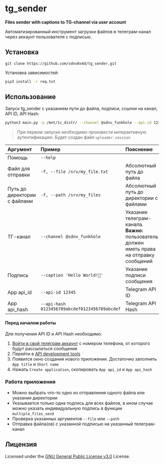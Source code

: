 # tg_sender

**Files sender with captions to TG-channel via user account**

Автоматизированный инструмент загрузки файлов в телеграм-канал через аккаунт пользователя с подписью.

## Установка
`git clone https://github.com/sdnv0x4d/tg_sender.git`

Установка зависимостей:
```bash
pip3 install -r req.txt
```

## Использование

Запуск tg_sender с указанием пути до файла, подписи, ссылки на канал, API ID, API Hash: 
```bash
python3 main.py -p /mnt/1c_distr/ --channel @sdnv_funkhole --api-id 12345 --api-hash 0123456789abcdef0123456789abcdef
```
> При первом запуске необходимо произвести интерактивную аутентификацию. Будет создан файл `uploader.session`

| Аргумент | Пример | Пояснение
| :-| :-| :-
| Помощь | `--help` |
| Файл для отправки | `-f, --file /srv/my_file.txt` | Абсолютный путь до файла
| Путь до директории с файлами | `-f, --path /srv/my_files` | Абсолютный путь до директории с файлами
| ТГ-канал | `--channel @sdnv_funkhole` | Указание телеграм-канала. **Важно:** пользователь должен иметь права на отправку сообщений
| Подпись | `--caption 'Hello World!👋'` | Указание подписи сообщения
| App api_id | `--api-id 12345` | Telegram API ID
| App api_hash | `--api-hash 0123456789abcdef0123456789abcdef` | Telegram API Hash

#### Перед началом работы
Для получения API ID и API Hash необходимо:
1. [Войти в свой телеграм аккаунт](https://my.telegram.org/auth) с номером телефона, от которого будут рассылаться сообщения
2. Перейти в [API development tools](https://my.telegram.org/apps)
3. Появится окно создания нового приложения. Достаточно заполнить `App title` и `Short name`
4. Нажать `Create application`, скопировать `App api_id` и `App api_hash`

### Работа приложения

- Можно выбрать что-то одно из отправления одного файла или указания директории
- Указывается только одна подпись для всех файлов, в ином случае можно указать индивидуальную подпись в функции `multiple_files_send`
- Проверка указанных аргументов `--file` или `--path`
- Отправка файла(ов) с указанной подписью на указанный телеграм-канал

## Лицензия

Licensed under the [GNU General Public License v3.0](https://www.gnu.org/licenses/gpl-3.0.html) License.
